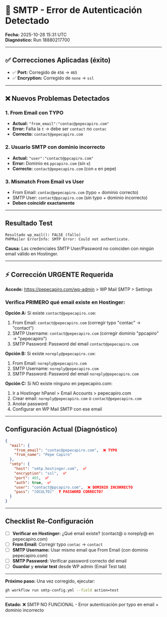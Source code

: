 # 🔴 SMTP - Error de Autenticación Detectado

**Fecha:** 2025-10-28 15:31 UTC  
**Diagnóstico:** Run 18880217700

---

## ✅ Correcciones Aplicadas (éxito)

- ✅ **Port:** Corregido de `456` → `465`
- ✅ **Encryption:** Corregido de `none` → `ssl`

---

## ❌ Nuevos Problemas Detectados

### 1. **From Email con TYPO**
- **Actual:** `"from_email":"contac@pepecapiro.com"` 
- **Error:** Falta la `t` → debe ser `contact` no `contac`
- **Correcto:** `contact@pepecapiro.com`

### 2. **Usuario SMTP con dominio incorrecto**
- **Actual:** `"user":"contact@ppcapiro.com"`
- **Error:** Dominio es `ppcapiro.com` (sin `e`)
- **Correcto:** `contact@pepecapiro.com` (con `e` en pepe)

### 3. **Mismatch From Email vs User**
- From Email: `contac@pepecapiro.com` (typo + dominio correcto)
- SMTP User: `contact@ppcapiro.com` (sin typo + dominio incorrecto)
- **Deben coincidir exactamente**

---

## Resultado Test

```
Resultado wp_mail(): FALSE (fallo)
PHPMailer ErrorInfo: SMTP Error: Could not authenticate.
```

**Causa:** Las credenciales SMTP User/Password no coinciden con ningún email válido en Hostinger.

---

## ⚡ Corrección URGENTE Requerida

**Accede:** https://pepecapiro.com/wp-admin > WP Mail SMTP > Settings

### Verifica PRIMERO qué email existe en Hostinger:

**Opción A:** Si existe `contact@pepecapiro.com`:
1. From Email: `contact@pepecapiro.com` (corregir typo "contac" → "contact")
2. SMTP Username: `contact@pepecapiro.com` (corregir dominio "ppcapiro" → "pepecapiro")
3. SMTP Password: Password del email `contact@pepecapiro.com`

**Opción B:** Si existe `noreply@pepecapiro.com`:
1. From Email: `noreply@pepecapiro.com`
2. SMTP Username: `noreply@pepecapiro.com`
3. SMTP Password: Password del email `noreply@pepecapiro.com`

**Opción C:** Si NO existe ninguno en pepecapiro.com:
1. Ir a Hostinger hPanel > Email Accounts > pepecapiro.com
2. Crear email: `noreply@pepecapiro.com` o `contact@pepecapiro.com`
3. Anotar password
4. Configurar en WP Mail SMTP con ese email

---

## Configuración Actual (Diagnóstico)

```json
{
  "mail": {
    "from_email": "contac@pepecapiro.com",  ❌ TYPO
    "from_name": "Pepe Capiro"
  },
  "smtp": {
    "host": "smtp.hostinger.com",  ✅
    "encryption": "ssl",  ✅
    "port": 465,  ✅
    "auth": true,  ✅
    "user": "contact@ppcapiro.com",  ❌ DOMINIO INCORRECTO
    "pass": "[OCULTO]"  ❓ PASSWORD CORRECTO?
  }
}
```

---

## Checklist Re-Configuración

- [ ] **Verificar en Hostinger:** ¿Qué email existe? (contact@ o noreply@ en pepecapiro.com)
- [ ] **From Email:** Corregir typo `contac` → `contact`
- [ ] **SMTP Username:** Usar mismo email que From Email (con dominio pepecapiro.com)
- [ ] **SMTP Password:** Verificar password correcto del email
- [ ] **Guardar** y **enviar test** desde WP admin (Email Test tab)

---

**Próximo paso:** Una vez corregido, ejecutar:
```bash
gh workflow run smtp-config.yml --field action=test
```

---

**Estado:** ❌ SMTP NO FUNCIONAL - Error autenticación por typo en email + dominio incorrecto

